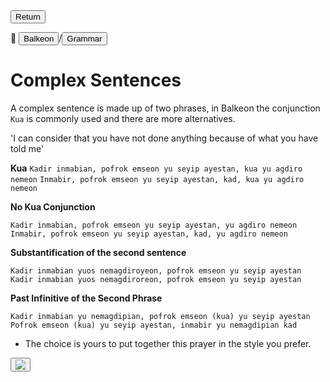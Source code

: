  <button class="button-82-pushable" role="button" onclick="history.back()">
  <span class="button-82-shadow"></span>
  <span class="button-82-edge"></span>
  <span class="button-82-front text">
  Return
 </span> </button>

📂 <button class="button-16" role="button" onclick="location.href='../../index'">Balkeon</button>/<button class="button-16" role= "button" onclick="location.href='../index'">Grammar</button>

# Complex Sentences

A complex sentence is made up of two phrases, in Balkeon the conjunction `Kua` is commonly used and there are more alternatives.

'I can consider that you have not done anything because of what you have told me'

**Kua**
`Kadir inmabian, pofrok emseon yu seyip ayestan, kua yu agdiro nemeon`
`Inmabir, pofrok emseon yu seyip ayestan, kad, kua yu agdiro nemeon`

**No Kua Conjunction**

`Kadir inmabian, pofrok emseon yu seyip ayestan, yu agdiro nemeon`
`Inmabir, pofrok emseon yu seyip ayestan, kad, yu agdiro nemeon`

**Substantification of the second sentence**

`Kadir inmabian yuos nemagdiroyeon, pofrok emseon yu seyip ayestan`
`Kadir inmabian yuos nemagdiroreon, pofrok emseon yu seyip ayestan`

**Past Infinitive of the Second Phrase**

`Kadir inmabian yu nemagdipian, pofrok emseon (kua) yu seyip ayestan`
`Pofrok emseon (kua) yu seyip ayestan, inmabir yu nemagdipian kad`

- The choice is yours to put together this prayer in the style you prefer.


<button class="button-17" role="button" onclick="langRedirect('es')"><img src="https://img.icons8.com/?size=35&id=95094&format=png&color=000000 "/></button>  
